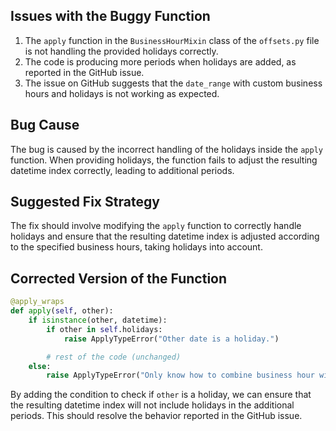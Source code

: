 ## Issues with the Buggy Function
1. The `apply` function in the `BusinessHourMixin` class of the `offsets.py` file is not handling the provided holidays correctly.
2. The code is producing more periods when holidays are added, as reported in the GitHub issue.
3. The issue on GitHub suggests that the `date_range` with custom business hours and holidays is not working as expected.

## Bug Cause
The bug is caused by the incorrect handling of the holidays inside the `apply` function. When providing holidays, the function fails to adjust the resulting datetime index correctly, leading to additional periods.

## Suggested Fix Strategy
The fix should involve modifying the `apply` function to correctly handle holidays and ensure that the resulting datetime index is adjusted according to the specified business hours, taking holidays into account.

## Corrected Version of the Function
```python
@apply_wraps
def apply(self, other):
    if isinstance(other, datetime):
        if other in self.holidays:
            raise ApplyTypeError("Other date is a holiday.")

        # rest of the code (unchanged)
    else:
        raise ApplyTypeError("Only know how to combine business hour with datetime")
```

By adding the condition to check if `other` is a holiday, we can ensure that the resulting datetime index will not include holidays in the additional periods. This should resolve the behavior reported in the GitHub issue.